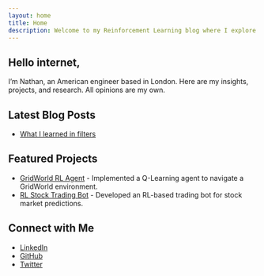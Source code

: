 ```yaml
---
layout: home
title: Home
description: Welcome to my Reinforcement Learning blog where I explore RL concepts, projects, and insights to connect with top RL labs in London.
---
```

## Hello internet,

I’m Nathan, an American engineer based in London. Here are my insights, projects, and research. All opinions are my own.

## Latest Blog Posts

- [What I learned in filters](blog/what-I-learned-in-filters.md)

## Featured Projects

- [GridWorld RL Agent](projects/gridworld) - Implemented a Q-Learning agent to navigate a GridWorld environment.
- [RL Stock Trading Bot](projects/stock-trading-bot) - Developed an RL-based trading bot for stock market predictions.

## Connect with Me

- [LinkedIn](https://www.linkedin.com/in/yourprofile)
- [GitHub](https://github.com/itsnemoooo)
- [Twitter](https://twitter.com/yourusername)